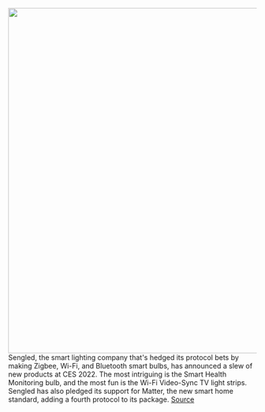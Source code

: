 <img src='https://cdn.vox-cdn.com/thumbor/Kv6fzzUKSDcsxBL9aQCukmWnz6c=/0x0:2756x1837/1200x800/filters:focal(1158x699:1598x1139)/cdn.vox-cdn.com/uploads/chorus_image/image/70344166/HEALTH_MONITORING_LIGHT.0.png' width='700px' /><br/>
Sengled, the smart lighting company that's hedged its protocol bets by making Zigbee, Wi-Fi, and Bluetooth smart bulbs, has announced a slew of new products at CES 2022. The most intriguing is the Smart Health Monitoring bulb, and the most fun is the Wi-Fi Video-Sync TV light strips. Sengled has also pledged its support for Matter, the new smart home standard, adding a fourth protocol to its package.
<a href='https://www.theverge.com/2022/1/3/22864783/sengled-smart-health-monitoring-smart-bulb-ces2022'> Source <a/>